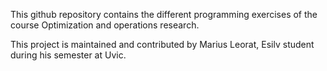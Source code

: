 This github repository contains the different programming exercises of the course Optimization and operations research.


This project is maintained and contributed by Marius Leorat, Esilv student during his semester at Uvic.
